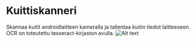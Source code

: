 # Kuittiskanneri
Skannaa kuitit androidlaitteen kameralla ja tallentaa kuitin tiedot laitteeseen. OCR on toteutettu tesseract-kirjaston avulla.
![Alt text](http://i.imgur.com/dZfi2oN.jpg?1)